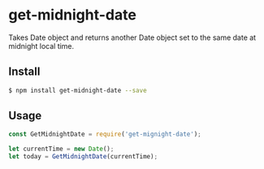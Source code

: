 # get-midnight-date

Takes Date object and returns another Date object set to the same date at midnight local time.

## Install

```sh
$ npm install get-midnight-date --save
```

## Usage

```js
const GetMidnightDate = require('get-mignight-date');

let currentTime = new Date();
let today = GetMidnightDate(currentTime);
```
